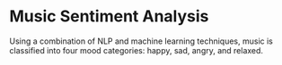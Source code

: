 # Music Sentiment Analysis

Using a combination of NLP and machine learning techniques, music is classified into four mood categories: happy, sad, angry, and relaxed. 
